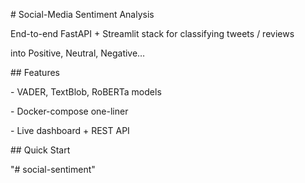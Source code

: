 \# Social-Media Sentiment Analysis



End-to-end FastAPI + Streamlit stack for classifying tweets / reviews

into Positive, Neutral, Negative…



\## Features

\- VADER, TextBlob, RoBERTa models

\- Docker-compose one-liner

\- Live dashboard + REST API



\## Quick Start



"# social-sentiment" 
